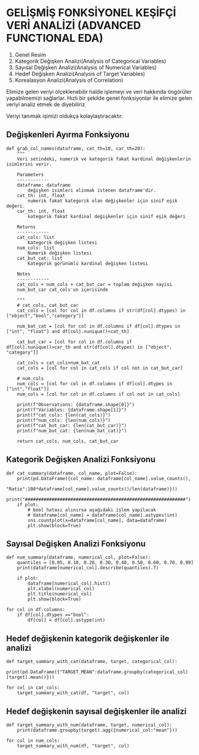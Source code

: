 # GELİŞMİŞ FONKSİYONEL KEŞİFÇİ VERİ ANALİZİ (ADVANCED FUNCTIONAL EDA)


1. Genel Resim
2. Kategorik Değişken Analizi(Analysis of Categorical Variables)
3. Sayısal Değişken Analizi(Analysis of Numerical Variables)
4. Hedef Değişken Analizi(Analysis of Target Variables)
5. Korealasyon Analizi(Analysis of Correlation)


Elimize gelen veriyi ölçeklenebilir halde işlemeyi ve veri hakkında öngörüler yapabilmemizi sağlarlar. Hızlı bir şekilde genel fonksiyonlar ile elimize gelen veriyi analiz etmek de diyebiliriz.

Veriyi tanımak işimizi oldukça kolaylaştıracaktır.



## Değişkenleri Ayırma Fonksiyonu

```
def grab_col_names(dataframe, cat_th=10, car_th=20):
    """
    Veri setindeki, numerik ve kategorik fakat kardinal değişkenlerin isimlerini verir.

    Parameters
    ------------
    dataframe: dataframe
        değişken isimleri alinmak istenen dataframe'dir.
    cat_th: int, float
        numerik fakat kategorik olan değişkenler için sinif eşik değeri.
    car_th: int, float
        kategorik fakat kardinal değişkenler için sinif eşik değeri

    Returns
    ------------
    cat_cols: list
        Kategorik değişken listesi
    num_cols: list
        Numerik değişken listesi
    cat_but_cat: list
        Kategorik görünümlü kardinal değişken listesi

    Notes
    ------------
    cat_cols + num_cols + cat_but_car = toplam değişken sayisi
    num_but_car cat_cols'un içerisinde
    
    """
    # cat_cols, cat_but_car
    cat_cols = [col for col in df.columns if str(df[col].dtypes) in ["object","bool","category"]]

    num_bat_cat = [col for col in df.columns if df[col].dtypes in ["int", "float"] and df[col].nunique()<cat_th]

    cat_but_car = [col for col in df.columns if df[col].nunique()>car_th and str(df[col].dtypes) in ["object", "category"]]

    cat_cols = cat_cols+num_bat_cat
    cat_cols = [col for col in cat_cols if col not in cat_but_car]

    # num_cols
    num_cols = [col for col in df.columns if df[col].dtypes in ["int","float"]]
    num_cols = [col for col in df.columns if col not in cat_cols]

    print(f"Observations: {dataframe.shape[0]}")
    print(f"Variables: {dataframe.shape[1]}")
    print(f"cat_cols: {len(cat_cols)}")
    print(f"num_cols: {len(num_cols)}")
    print(f"cat_but_car: {len(cat_but_car)}")
    print(f"num_but_cat: {len(num_bat_cat)}")

    return cat_cols, num_cols, cat_but_car

```

## Kategorik Değişken Analizi Fonksiyonu

```
def cat_summary(dataframe, col_name, plot=False):
    print(pd.DataFrame({col_name: dataframe[col_name].value_counts(),
                        "Ratio":100*dataframe[col_name].value_counts()/len(dataframe)}))
    print("############################################################")
    if plot:
        # bool hatası alınırsa aşağıdaki işlem yapilacak
        # dataframe[col_name] = dataframe[col_name].astypes(int)
        sns.countplot(x=dataframe[col_name], data=dataframe)
        plt.show(block=True)
```


## Sayısal Değişken Analizi Fonksiyonu

```
def num_summary(dataframe, numerical_col, plot=False):
    quantiles = [0.05, 0.10, 0.20, 0.30, 0.40, 0.50, 0.60, 0.70, 0.99]
    print(dataframe[numerical_col].describe(quantiles).T)

    if plot:
        dataframe[numerical_col].hist()
        plt.xlabel(numerical_col)
        plt.title(numerical_col)
        plt.show(block=True)
```

```
for col in df.columns:
    if df[col].dtypes =="bool":
        df[col] = df[col].astype(int)
```



## Hedef değişkenin kategorik değişkenler ile analizi

```
def target_summary_with_cat(dataframe, target, categorical_col):
    print(pd.DataFrame({"TARGET_MEAN":dataframe.groupby(categorical_col)[target].mean()}))
```

```
for col in cat_cols:
    target_summary_with_cat(df, "target", col)
```

## Hedef değişkenin sayısal değişkenler ile analizi

```
def target_summary_with_num(dataframe, target, numerical_col):
    print(dataframe.groupby(target).agg({numerical_col:"mean"}))
```

```
for col in num_cols:
    target_summary_with_num(df, "target", col)
```